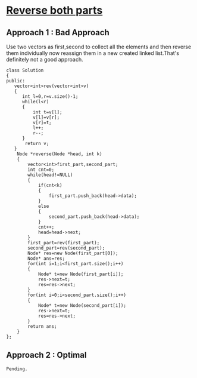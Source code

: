 # <a href="https://practice.geeksforgeeks.org/problems/bae68b4d6a2a77fb6bd459cf7447240919ebfbf5/1">Reverse both parts</a>

## Approach 1 : Bad Approach
Use two vectors as first,second to collect all the elements and then reverse them individually now reassign them in a new created linked list.That's definitely not a good approach.
```
class Solution
{
public:
   vector<int>rev(vector<int>v)
   {
      int l=0,r=v.size()-1;
      while(l<r)
      {
          int t=v[l];
          v[l]=v[r];
          v[r]=t;
          l++;
          r--;
      }
       return v;
   }
    Node *reverse(Node *head, int k)
    {
        vector<int>first_part,second_part;
        int cnt=0;
        while(head!=NULL)
        {
            if(cnt<k)
            {
                first_part.push_back(head->data);
            }
            else
            {
                second_part.push_back(head->data);
            }
            cnt++;
            head=head->next;
        }
        first_part=rev(first_part);
        second_part=rev(second_part);
        Node* res=new Node(first_part[0]);
        Node* ans=res;
        for(int i=1;i<first_part.size();i++)
        {
            Node* t=new Node(first_part[i]);
            res->next=t;
            res=res->next;
        }
        for(int i=0;i<second_part.size();i++)
        {
            Node* t=new Node(second_part[i]);
            res->next=t;
            res=res->next;
        }
        return ans;
    }
};
```
## Approach 2 : Optimal
```
Pending.
```